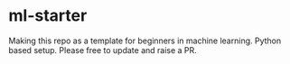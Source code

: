 # ml-starter
Making this repo as a template for beginners in machine learning. Python based setup. Please free to update and raise a PR.
